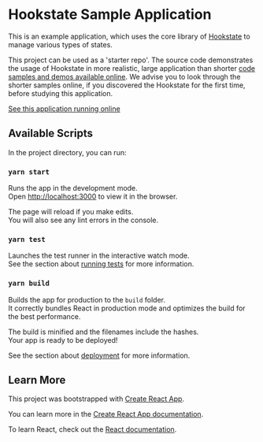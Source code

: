 
# Hookstate Sample Application

This is an example application, which uses the core library of [Hookstate](https://github.com/avkonst/hookstate) to manage various types of states.

This project can be used as a 'starter repo'.
The source code demonstrates the usage of Hookstate in more realistic, large application than shorter [code samples and demos available online](https://hookstate.js.org/).
We advise you to look through the shorter samples online, if you discovered the Hookstate for the first time, before studying this application.

[See this application running online](https://hookstate.js.org/demo-todolist/)

## Available Scripts

In the project directory, you can run:

### `yarn start`

Runs the app in the development mode.<br />
Open [http://localhost:3000](http://localhost:3000) to view it in the browser.

The page will reload if you make edits.<br />
You will also see any lint errors in the console.

### `yarn test`

Launches the test runner in the interactive watch mode.<br />
See the section about [running tests](https://facebook.github.io/create-react-app/docs/running-tests) for more information.

### `yarn build`

Builds the app for production to the `build` folder.<br />
It correctly bundles React in production mode and optimizes the build for the best performance.

The build is minified and the filenames include the hashes.<br />
Your app is ready to be deployed!

See the section about [deployment](https://facebook.github.io/create-react-app/docs/deployment) for more information.

## Learn More

This project was bootstrapped with [Create React App](https://github.com/facebook/create-react-app).

You can learn more in the [Create React App documentation](https://facebook.github.io/create-react-app/docs/getting-started).

To learn React, check out the [React documentation](https://reactjs.org/).

